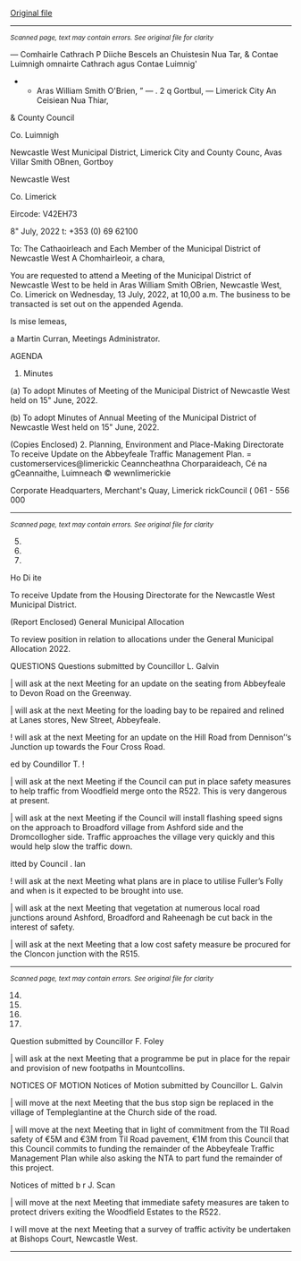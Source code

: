 [Original file](https://www.limerick.ie/sites/default/files/media/documents/2022-07/00%202022-07-13%20July%20Agenda%20Meeting%20of%20Municipal%20District%20of%20Newcastle%20West.pdf)

---
*<small>Scanned page, text may contain errors. See original file for clarity</small>*  

_—_ Comhairle Cathrach P Diiche Bescels an Chuistesin Nua Tar,
& Contae Luimnigh omnairte Cathrach agus Contae Luimnig'
- - Aras William Smith O'Brien,
” — . 2 q Gortbul,
— Limerick City An Ceisiean Nua Thiar,

& County Council

Co. Luimnigh

Newcastle West Municipal District,
Limerick City and County Counc,
Avas Villar Smith OBnen,
Gortboy

Newcastle West

Co. Limerick

Eircode: V42EH73

8" July, 2022 t: +353 (0) 69 62100

To: The Cathaoirleach and Each Member of the Municipal District of Newcastle West
A Chomhairleoir, a chara,

You are requested to attend a Meeting of the Municipal District of Newcastle West to be held
in Aras William Smith OBrien, Newcastle West, Co. Limerick on Wednesday, 13 July, 2022,
at 10,00 a.m. The business to be transacted is set out on the appended Agenda.

Is mise lemeas,

a
Martin Curran,
Meetings Administrator.

AGENDA
1. Minutes

(a) To adopt Minutes of Meeting of the Municipal District of Newcastle West held on
15" June, 2022.

(b) To adopt Minutes of Annual Meeting of the Municipal District of Newcastle West
held on 15" June, 2022.

(Copies Enclosed)
2. Planning, Environment and Place-Making Directorate
To receive Update on the Abbeyfeale Traffic Management Plan.
= customerservices@limerickic
Ceanncheathna Chorparaideach, Cé na gCeannaithe, Luimneach © wewnlimerickie

Corporate Headquarters, Merchant's Quay, Limerick rickCouncil
( 061 - 556 000


---
*<small>Scanned page, text may contain errors. See original file for clarity</small>*  

5.

10.

11.

Ho Di ite

To receive Update from the Housing Directorate for the Newcastle West Municipal
District.

(Report Enclosed)
General Municipal Allocation

To review position in relation to allocations under the General Municipal Allocation
2022.

QUESTIONS
Questions submitted by Councillor L. Galvin

| will ask at the next Meeting for an update on the seating from Abbeyfeale to Devon
Road on the Greenway.

| will ask at the next Meeting for the loading bay to be repaired and relined at Lanes
stores, New Street, Abbeyfeale.

! will ask at the next Meeting for an update on the Hill Road from Dennison’‘s
Junction up towards the Four Cross Road.

ed by Coundillor T. !

| will ask at the next Meeting if the Council can put in place safety measures to help
traffic from Woodfield merge onto the R522. This is very dangerous at present.

| will ask at the next Meeting if the Council will install flashing speed signs on the
approach to Broadford village from Ashford side and the Dromcollogher side. Traffic
approaches the village very quickly and this would help slow the traffic down.

itted by Council . lan

! will ask at the next Meeting what plans are in place to utilise Fuller’s Folly and when
is it expected to be brought into use.

| will ask at the next Meeting that vegetation at numerous local road junctions
around Ashford, Broadford and Raheenagh be cut back in the interest of safety.

| will ask at the next Meeting that a low cost safety measure be procured for the
Cloncon junction with the R515.


---
*<small>Scanned page, text may contain errors. See original file for clarity</small>*  

14.

15.

16.

17.

Question submitted by Councillor F. Foley

| will ask at the next Meeting that a programme be put in place for the repair and
provision of new footpaths in Mountcollins.

NOTICES OF MOTION
Notices of Motion submitted by Councillor L. Galvin

| will move at the next Meeting that the bus stop sign be replaced in the village of
Templeglantine at the Church side of the road.

| will move at the next Meeting that in light of commitment from the Tll Road safety
of €5M and €3M from Til Road pavement, €1M from this Council that this Council
commits to funding the remainder of the Abbeyfeale Traffic Management Plan while
also asking the NTA to part fund the remainder of this project.

Notices of mitted b r J. Scan

| will move at the next Meeting that immediate safety measures are taken to protect
drivers exiting the Woodfield Estates to the R522.

I will move at the next Meeting that a survey of traffic activity be undertaken at
Bishops Court, Newcastle West.


---
